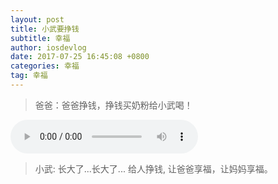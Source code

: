 ```yaml
---
layout: post
title: 小武要挣钱
subtitle: 幸福
author: iosdevlog
date: 2017-07-25 16:45:08 +0800
categories: 幸福
tag: 幸福
---
```


> 爸爸：爸爸挣钱，挣钱买奶粉给小武喝！

<audio controls="controls">
  <source src="https://firebasestorage.googleapis.com/v0/b/growth15-a8c59.appspot.com/o/2017%2F07%2F25%2Fhappy.m4a?alt=media&token=677740e3-8552-445e-b0d3-ce7bb9144d91" type="audio/mpeg" />
您的浏览器不支持播放音频
</audio>

> 小武:  长大了...长大了... 给人挣钱, 让爸爸享福，让妈妈享福。
